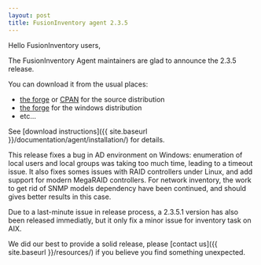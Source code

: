 ```yaml
---
layout: post
title: FusionInventory agent 2.3.5
---
```


Hello FusionInventory users,

The FusionInventory Agent maintainers are glad to announce the 2.3.5 release.

You can download it from the usual places:

* [the forge](http://forge.fusioninventory.org/projects/fusioninventory-agent/files) or [CPAN](https://metacpan.org/release/FusionInventory-Agent) for the source distribution
* [the forge](http://forge.fusioninventory.org/projects/fusioninventory-agent-windows-installer/files) for the windows distribution
* etc...

See [download instructions]({{ site.baseurl }}/documentation/agent/installation/) for details.

This release fixes a bug in AD environment on Windows: enumeration of local
users and local groups was taking too much time, leading to a timeout issue. It
also fixes somes issues with RAID controllers under Linux, and add support for
modern MegaRAID controllers. For network inventory, the work to get rid of SNMP
models dependency have been continued, and should gives better results in this
case.

Due to a last-minute issue in release process, a 2.3.5.1 version has also been
released immediatly, but it only fix a minor issue for inventory task on AIX.

We did our best to provide a solid release, please [contact us]({{ site.baseurl }}/resources/) if
you believe you find something unexpected.
